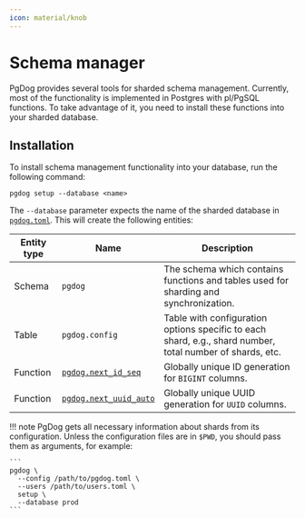 ```yaml
---
icon: material/knob
---
```

# Schema manager

PgDog provides several tools for sharded schema management. Currently, most of the functionality is implemented in Postgres with pl/PgSQL functions. To take advantage of it, you need to install these functions into your sharded database.

## Installation

To install schema management functionality into your database, run the following command:

```
pgdog setup --database <name>
```

The `--database` parameter expects the name of the sharded database in [`pgdog.toml`](../../../configuration/pgdog.toml/databases.md#name). This will create the following entities:

| Entity type | Name | Description |
|-|-|-|
| Schema | `pgdog` | The schema which contains functions and tables used for sharding and synchronization. |
| Table | `pgdog.config` | Table with configuration options specific to each shard, e.g., shard number, total number of shards, etc. |
| Function | [`pgdog.next_id_seq`](primary_keys.md#pgdognext_id_seq) | Globally unique ID generation for `BIGINT` columns. |
| Function | [`pgdog.next_uuid_auto`](primary_keys.md#uuids) | Globally unique UUID generation for `UUID` columns. |

!!! note
    PgDog gets all necessary information about shards from its configuration. Unless the configuration files are in `$PWD`, you should pass them as arguments, for example:

    ```
    pgdog \
      --config /path/to/pgdog.toml \
      --users /path/to/users.toml \
      setup \
      --database prod
    ```
